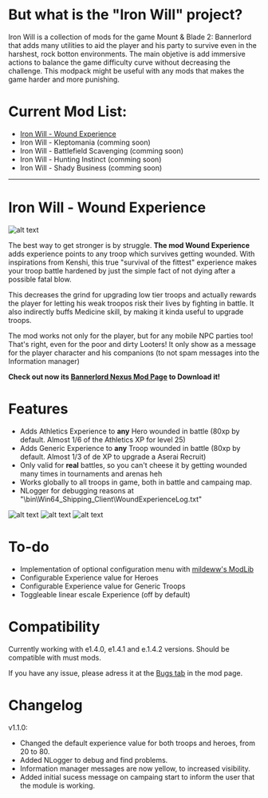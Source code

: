 # But what is the "Iron Will" project?
  Iron Will is a collection of mods for the game Mount & Blade 2: Bannerlord that adds many utilities to aid the player and his party to survive even in the harshest, rock botton environments. The main objetive is add immersive actions to balance the game difficulty curve without decreasing the challenge. This modpack might be useful with any mods that makes the game harder and more punishing. 
  
# Current Mod List:
  - [Iron Will - Wound Experience](https://www.nexusmods.com/mountandblade2bannerlord/mods/1797)
  - Iron Will - Kleptomania  (comming soon)
  - Iron Will - Battlefield Scavenging (comming soon)
  - Iron Will - Hunting Instinct (comming soon)
  - Iron Will - Shady Business (comming soon)

---

# Iron Will - Wound Experience

![alt text](https://github.com/pedro-ca/bannerlord_iron_will/blob/master/WoundXP/Wound%20Experience%20Thumbnail.jpg?raw=true)

The best way to get stronger is by struggle. **The mod Wound Experience** adds experience points to any troop which survives getting wounded. With inspirations from Kenshi, this true "survival of the fittest" experience makes your troop battle hardened by just the simple fact of not dying after a possible fatal blow. 

This decreases the grind for upgrading low tier troops and actually rewards the player for letting his weak troopos risk their lives by fighting in battle. It also indirectly buffs Medicine skill, by making it kinda useful to upgrade troops. 

The mod works not only for the player, but for any mobile NPC parties too! That's right, even for the poor and dirty Looters! It only show as a message for the player character and his companions (to not spam messages into the Information manager)

**Check out now its [Bannerlord Nexus Mod Page](https://www.nexusmods.com/mountandblade2bannerlord/mods/1797) to Download it!**

# Features 
  - Adds Athletics Experience to **any** Hero wounded in battle (80xp by default. Almost 1/6 of the Athletics XP for level 25) 
  - Adds Generic Experience to **any** Troop wounded in battle (80xp by default. Almost 1/3 of de XP to upgrade a Aserai Recruit)
  - Only valid for **real** battles, so you can't cheese it by getting wounded many times in tournaments and arenas heh
  - Works globally to all troops in game, both in battle and campaing map.
  - NLogger for debugging reasons at "\bin\Win64_Shipping_Client\WoundExperienceLog.txt"
  
  ![alt text](https://raw.githubusercontent.com/pedro-ca/bannerlord_iron_will/master/WoundXP/heroe%20athletic%20exp%20example.JPG)
  ![alt text](https://raw.githubusercontent.com/pedro-ca/bannerlord_iron_will/master/WoundXP/generic%20troop%20exp%20example.JPG) 
  ![alt text](https://raw.githubusercontent.com/pedro-ca/bannerlord_iron_will/master/WoundXP/debug%20on%20example.JPG)

# To-do
  - Implementation of optional configuration menu with [mildeww's ModLib](https://www.nexusmods.com/mountandblade2bannerlord/mods/592)
  - Configurable Experience value for Heroes
  - Configurable Experience value for Generic Troops
  - Toggleable linear escale Experience (off by default)
  
  
# Compatibility
Currently working with e1.4.0, e1.4.1 and e.1.4.2 versions. Should be compatible with must mods.

If you have any issue, please adress it at the [Bugs tab](https://www.nexusmods.com/mountandblade2bannerlord/mods/1797?tab=bugs) in the mod page.

# Changelog
v1.1.0:
- Changed the default experience value for both troops and heroes, from 20 to 80. 
- Added NLogger to debug and find problems.
- Information manager messages are now yellow, to increased visibility. 
- Added initial sucess message on campaing start to inform the user that the module is working.

